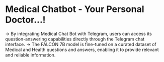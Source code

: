 # Medical Chatbot - Your Personal Doctor...!
-> By integrating Medical Chat Bot with Telegram, users can access its question-answering capabilities directly through the Telegram chat interface.
-> The FALCON 7B model is fine-tuned on a curated dataset of Medical and Health questions and answers, enabling it to provide relevant and reliable information.
